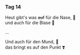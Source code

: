 ### Tag 14

Heut gibt's was ~~auf~~ für die Nase, 👃  
und auch für die Blase 💭  
  
...
  
Und auch für den Mund, 👄  
das bringt es auf den Punkt ❣️